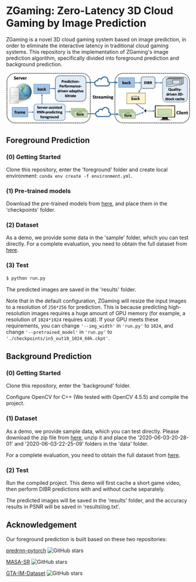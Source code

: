# ZGaming: Zero-Latency 3D Cloud Gaming by Image Prediction

ZGaming is a novel 3D cloud gaming system based on image prediction, in order to eliminate the interactive
latency in traditional cloud gaming systems. This repository is the implementation of ZGaming's image prediction algorithm, specifically divided into foreground prediction and background prediction.

![teaser1](docs/imgs/main_pic.jpg)

## Foreground Prediction
### (0) Getting Started
Clone this repository, enter the 'foreground' folder and create local environment: `conda env create -f environment.yml`.
### (1) Pre-trained models
Download the pre-trained models from [here](https://drive.google.com/drive/folders/129ftjmfHjoehxGyi6HLQszVRgVN_WBGV?usp=sharing), and place them in the 'checkpoints' folder.
### (2) Dataset
As a demo, we provide some data in the 'sample' folder, which you can test directly. For a complete evaluation, you need to obtain the full dataset from [here](https://github.com/ZheC/GTA-IM-Dataset).
### (3) Test
```bash
$ python run.py
```
The predicted images are saved in the 'results' folder.

Note that in the default configuration, ZGaming will resize the input images to a resolution of `256*256` for prediction. This is because predicting high-resolution images requires a huge amount of GPU memory (for example, a resolution of `1024*1024` requires `41GB`). If your GPU meets these requirements, you can change `'--img_width'` in `'run.py'` to `1024`, and change `'--pretrained_model'` in `'run.py'` to `'./checkpoints/in5_out10_1024_60k.ckpt'`.

## Background Prediction
### (0) Getting Started
Clone this repository, enter the 'background' folder.

Configure OpenCV for C++ (We tested with OpenCV 4.5.5) and compile the project.

### (1) Dataset
As a demo, we provide sample data, which you can test directly. Please download the zip file from [here](https://drive.google.com/file/d/19gWhURb2LU7ysBNeMSUeIe1Il6VLXjO7/view?usp=drive_link), unzip it and place the '2020-06-03-20-28-01' and '2020-06-03-22-25-09' folders in the 'data' folder.

For a complete evaluation, you need to obtain the full dataset from [here](https://github.com/ZheC/GTA-IM-Dataset).
### (2) Test
Run the compiled project. This demo will first cache a short game video, then perform DIBR predictions with and without cache separately. 

The predicted images will be saved in the 'results' folder, and the accuracy results in PSNR will be saved in 'results\log.txt'.

## Acknowledgement
Our foreground prediction is built based on these two repositories:

[predrnn-pytorch](https://github.com/thuml/predrnn-pytorch) ![GitHub stars](https://img.shields.io/github/stars/thuml/predrnn-pytorch.svg?style=flat&label=Star)

[MASA-SR](https://github.com/dvlab-research/MASA-SR) ![GitHub stars](https://img.shields.io/github/stars/dvlab-research/MASA-SR.svg?style=flat&label=Star)

[GTA-IM-Dataset](https://github.com/ZheC/GTA-IM-Dataset) ![GitHub stars](https://img.shields.io/github/stars/ZheC/GTA-IM-Dataset.svg?style=flat&label=Star)